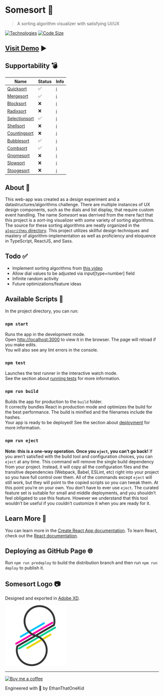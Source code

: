 # Somesort 🧙‍

> A sorting algorithm visualizer with satisfying UI/UX

[![Technologies](https://img.shields.io/badge/technologies-Typescript%20|%20React%20|%20Sass-blue)][homepage]
[![Code Size](https://img.shields.io/github/languages/code-size/ethanthatonekid/somesort)][homepage]

<!--
[![Dependency Vulnerability](https://img.shields.io/david/EthanThatOneKid/somesort)][package]
[![Dev-Dependency Vulnerability](https://img.shields.io/david/dev/EthanThatOneKid/somesort)][package]
-->

## [Visit Demo][homepage] ▶

## Supportability 💣

| **Name**                                         | **Status** | **Info**                                                                         |
| ------------------------------------------------ | ---------- | -------------------------------------------------------------------------------- |
| [Quicksort](src/algorithms/quicksort.ts)         | ✅         | [ℹ](https://en.wikipedia.org/wiki/Quicksort)                                     |
| [Mergesort](src/algorithms/mergesort.ts)         | ✅         | [ℹ](https://en.wikipedia.org/wiki/Merge_sort)                                    |
| [Blocksort](src/algorithms/blocksort.ts)         | ❌         | [ℹ](https://en.wikipedia.org/wiki/Block_sort)                                    |
| [Radixsort](src/algorithms/radixsort.ts)         | ❌         | [ℹ](https://en.wikipedia.org/wiki/Radix_sort#Most_significant_digit_radix_sorts) |
| [Selectionsort](src/algorithms/selectionsort.ts) | ✅         | [ℹ](https://en.wikipedia.org/wiki/Selection_sort)                                |
| [Shellsort](src/algorithms/shellsort.ts)         | ❌         | [ℹ](https://en.wikipedia.org/wiki/Shellsort)                                     |
| [Countingsort](src/algorithms/countingsort.ts)   | ❌         | [ℹ](https://en.wikipedia.org/wiki/Counting_sort)                                 |
| [Bubblesort](src/algorithms/bubblesort.ts)       | ✅         | [ℹ](https://en.wikipedia.org/wiki/Bubble_sort)                                   |
| [Combsort](src/algorithms/combsort.ts)           | ✅         | [ℹ](https://en.wikipedia.org/wiki/Comb_sort)                                     |
| [Gnomesort](src/algorithms/gnomesort.ts)         | ❌         | [ℹ](https://en.wikipedia.org/wiki/Gnome_sort)                                    |
| [Slowsort](src/algorithms/slowsort.ts)           | ❌         | [ℹ](https://en.wikipedia.org/wiki/Slowsort)                                      |
| [Stoogesort](src/algorithms/stoogesort.ts)       | ❌         | [ℹ](https://en.wikipedia.org/wiki/Stooge_sort)                                   |

## About 🙏

This web-app was created as a design experiment and a datastructures/algorithms challenge. There are multiple instances of UX design components, such as the dials and list display, that require custom event handling. The name _Somesort_ was derrived from the mere fact that this project is a _sort_-ing visualizer with _some_ variety of sorting algorithms. The source for these sorting algorithms are neatly organized in the [`algorithms` directory](src/algorithms). This project utilizes skillful design techniques and mastery of algorithm-implementation as well as proficiency and eloquence in TypeScript, ReactJS, and Sass.

## Todo ✅

- Implement sorting algorithms from [this video](https://www.youtube.com/watch?v=LOZTuMds3LM)
- Allow dial values to be adjusted via input[type=number] field
- Infinite random activity
- Future optimizations/feature ideas

## Available Scripts 📜

In the project directory, you can run:

### `npm start`

Runs the app in the development mode.<br />
Open [http://localhost:3000](http://localhost:3000) to view it in the browser.
The page will reload if you make edits.<br />
You will also see any lint errors in the console.

### `npm test`

Launches the test runner in the interactive watch mode.<br />
See the section about [running tests](https://facebook.github.io/create-react-app/docs/running-tests) for more information.

### `npm run build`

Builds the app for production to the `build` folder.<br />
It correctly bundles React in production mode and optimizes the build for the best performance.
The build is minified and the filenames include the hashes.<br />
Your app is ready to be deployed!
See the section about [deployment](https://facebook.github.io/create-react-app/docs/deployment) for more information.

### `npm run eject`

**Note: this is a one-way operation. Once you `eject`, you can’t go back!**
If you aren’t satisfied with the build tool and configuration choices, you can `eject` at any time. This command will remove the single build dependency from your project.
Instead, it will copy all the configuration files and the transitive dependencies (Webpack, Babel, ESLint, etc) right into your project so you have full control over them. All of the commands except `eject` will still work, but they will point to the copied scripts so you can tweak them. At this point you’re on your own.
You don’t have to ever use `eject`. The curated feature set is suitable for small and middle deployments, and you shouldn’t feel obligated to use this feature. However we understand that this tool wouldn’t be useful if you couldn’t customize it when you are ready for it.

## Learn More 🧠

You can learn more in the [Create React App documentation](https://facebook.github.io/create-react-app/docs/getting-started).
To learn React, check out the [React documentation](https://reactjs.org/).

## Deploying as GitHub Page 🌐

Run `npm run predeploy` to build the distribution branch and then run `npm run deploy` to publish it.

## Somesort Logo 📷

Designed and exported in [Adobe XD](https://www.adobe.com/products/xd.html).

[![Somesort Logo](public/logo.svg)](public/logo.svg)

---

[![Buy me a coffee](https://www.buymeacoffee.com/assets/img/custom_images/yellow_img.png)](http://buymeacoff.ee/etok)

Engineered with 💖 by EthanThatOneKid

[homepage]: https://ethanthatonekid.github.io/somesort/
[package]: package.json
